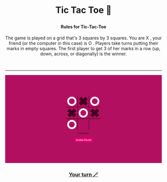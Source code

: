# <p align="center">Tic Tac Toe 📲</p>

#### <p align="center">Rules for Tic-Tac-Toe</p>
<p align="center"> The game is played on a grid that's 3 squares by 3 squares. You are X , your friend (or the computer in this case) is O . Players take turns putting their marks in empty squares. The first player to get 3 of her marks in a row (up, down, across, or diagonally) is the winner.</p>
<br/>
<hr/>
<section display="flex">
<img src="image/Screenshot (163).png" />
</section>
<h3 align="center"><a href="https://negar-karimnejad.github.io/rock-paper-scissors/" target="_blank">Your turn 🪄</a></h3>
